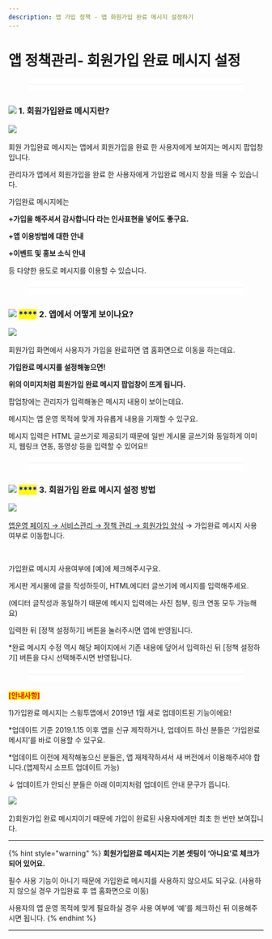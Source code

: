 ```yaml
---
description: 앱 가입 정책 - 앱 화원가입 완료 메시지 설정하기
---
```


# 앱 정책관리- 회원가입 완료 메시지 설정

<figure><img src="../../../.gitbook/assets/구분선.PNG" alt=""><figcaption></figcaption></figure>

### ![](https://wp.swing2app.co.kr/wp-content/uploads/2020/04/%EB%8B%A8%EB%9D%BD1-1.png) 1. 회원가입완료 메시지란?

![](https://wp.swing2app.co.kr/wp-content/uploads/2019/01/%ED%9A%8C%EC%9B%90%EA%B0%80%EC%9E%85%EC%99%84%EB%A3%8C%EB%A9%94%EC%8B%9C%EC%A7%803.png)

회원 가입완료 메시지는 앱에서 회원가입을 완료 한 사용자에게 보여지는 메시지 팝업창입니다.

관리자가 앱에서 회원가입을 완료 한 사용자에게 가입완료 메시지 창을 띄울 수 있습니다.

가입완료 메시지에는

**+가입을 해주셔서 감사합니다 라는 인사표현을 넣어도 좋구요.**

**+앱 이용방법에 대한 안내**

**+이벤트 및 홍보 소식 안내**

등 다양한 용도로 메시지를 이용할 수 있습니다.

<figure><img src="../../../.gitbook/assets/구분선.PNG" alt=""><figcaption></figcaption></figure>

### ![](https://wp.swing2app.co.kr/wp-content/uploads/2020/04/%EB%8B%A8%EB%9D%BD1-1.png) <mark style="color:blue;">****</mark> 2. 앱에서 어떻게 보이나요?

![](https://wp.swing2app.co.kr/wp-content/uploads/2019/01/%ED%9A%8C%EC%9B%90%EA%B0%80%EC%9E%85%EC%99%84%EB%A3%8C%EB%A9%94%EC%8B%9C%EC%A7%804.png)

회원가입 화면에서 사용자가 가입을 완료하면 앱 홈화면으로 이동을 하는데요.

**가입완료 메시지를 설정해놓으면!**

**위의 이미지처럼 회원가입 완료 메시지 팝업창이 뜨게 됩니다.**

팝업창에는 관리자가 입력해놓은 메시지 내용이 보이는데요.

메시지는 앱 운영 목적에 맞게 자유롭게 내용을 기재할 수 있구요.

메시지 입력은 HTML 글쓰기로 제공되기 때문에 일반 게시물 글쓰기와 동일하게 이미지, 웹링크 연동, 동영상 등을 입력할 수 있어요!!

<figure><img src="../../../.gitbook/assets/구분선.PNG" alt=""><figcaption></figcaption></figure>

### ![](https://wp.swing2app.co.kr/wp-content/uploads/2020/04/%EB%8B%A8%EB%9D%BD1-1.png) <mark style="color:blue;">****</mark> 3. 회원가입 완료 메시지 설정 방법

![](https://wp.swing2app.co.kr/wp-content/uploads/2019/01/%EA%B0%80%EC%9E%85%EC%99%84%EB%A3%8C.png)

[앱운영 페이지 → 서비스관리 → 정책 관리 → 회원가입 양식](https://www.swing2app.co.kr/view/app\_policy) → 가입완료 메시지 사용 여부로 이동합니다.

<figure><img src="https://wp.swing2app.co.kr/wp-content/uploads/2019/01/%ED%9A%8C%EC%9B%90%EA%B0%80%EC%9E%85%EC%99%84%EB%A3%8C%EB%A9%94%EC%8B%9C%EC%A7%802.png" alt=""><figcaption></figcaption></figure>

가입완료 메시지 사용여부에 \[예]에 체크해주시구요.

게시판 게시물에 글을 작성하듯이, HTML에디터 글쓰기에 메시지를 입력해주세요.

(에디터 글작성과 동일하기 때문에 메시지 입력에는 사진 첨부, 링크 연동 모두 가능해요)

입력한 뒤 \[정책 설정하기] 버튼을 눌러주시면 앱에 반영됩니다.

\*완료 메시지 수정 역시 해당 페이지에서 기존 내용에 덮어서 입력하신 뒤 \[정책 설정하기] 버튼을 다시 선택해주시면 반영됩니다.

<figure><img src="../../../.gitbook/assets/구분선.PNG" alt=""><figcaption></figcaption></figure>

<mark style="color:red;">**\[안내사항]**</mark>

1\)가입완료 메시지는 스윙투앱에서 2019년 1월 새로 업데이트된 기능이에요!

\*업데이트 기준 2019.1.15 이후 앱을 신규 제작하거나, 업데이트 하신 분들은 ‘가입완료 메시지’를 바로 이용할 수 있구요.

\*업데이트 이전에 제작해놓으신 분들은, 앱 재제작하셔서 새 버전에서 이용해주셔야 합니다.(앱제작시 소프트 업데이트 가능)

↓ 업데이트가 안되신 분들은 아래 이미지처럼 업데이트 안내 문구가 뜹니다.

![](https://wp.swing2app.co.kr/wp-content/uploads/2019/01/%EC%BA%A1%EC%B2%98.png)

2\)회원가입 완료 메시지이기 때문에 가입이 완료된 사용자에게만 최초 한 번만 보여집니다.

***

{% hint style="warning" %}
**회원가입완료 메시지는 기본 셋팅이 ‘아니요’로 체크가 되어 있어요.**

필수 사용 기능이 아니기 때문에 가입완료 메시지를 사용하지 않으셔도 되구요. (사용하지 않으실 경우 가입완료 후 앱 홈화면으로 이동)

사용자의 앱 운영 목적에 맞게 필요하실 경우 사용 여부에 ‘예’를 체크하신 뒤 이용해주시면 됩니다.
{% endhint %}

****

